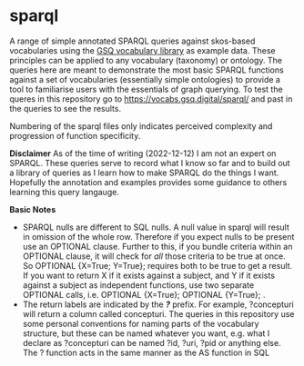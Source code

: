 # sparql
A range of simple annotated SPARQL queries against skos-based vocabularies using the [GSQ vocabulary library](https://vocabs.gsq.digital) as example data. 
These principles can be applied to any vocabulary (taxonomy) or ontology. The queries here are meant to demonstrate the most basic SPARQL functions against a set of vocabularies (essentially simple ontologies) to provide a tool to familiarise users with the essentials of graph querying. To test the queres in this repository go to https://vocabs.gsq.digital/sparql/ and past in the queries to see the results.

Numbering of the sparql files only indicates perceived complexity and progression of function specificity.

**Disclaimer**
As of the time of writing (2022-12-12) I am not an expert on SPARQL. These queries serve to record what I know so far and to build out a library of queries as I learn how to make SPARQL do the things I want. Hopefully the annotation and examples provides some guidance to others learning this query langauge.

**Basic Notes**
- SPARQL nulls are different to SQL nulls. A null value in sparql will result in omission of the whole row. Therefore if you expect nulls to be present use an OPTIONAL clause. Further to this, if you bundle criteria within an OPTIONAL clause, it will check for _all_ those criteria to be true at once. So OPTIONAL {X=True; Y=True}; requires both to be true to get a result. If you want to return X if it exists against a subject, and Y if it exists against a subject as independent functions, use two separate OPTIONAL calls, i.e. OPTIONAL {X=True}; OPTIONAL {Y=True}; .
- The return labels are indicated by the _**?**_ prefix. For example, ?concepturi will return a column called concepturi. The queries in this repository use some personal conventions for naming parts of the vocabulary structure, but these can be named whatever you want, e.g. what I declare as ?concepturi can be named ?id, ?uri, ?pid or anything else. The ? function acts in the same manner as the AS function in SQL
